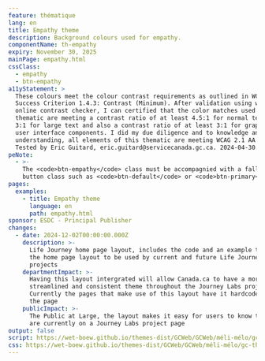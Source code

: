 ```yaml
---
feature: thématique
lang: en
title: Empathy theme
description: Background colours used for empathy.
componentName: th-empathy
expiry: November 30, 2025
mainPage: empathy.html
cssClass:
  - empathy
  - btn-empathy
a11yStatement: >
  These colours meet the colour contrast requirements as outlined in WCAG 2.1 AA
  Success Criterion 1.4.3: Contrast (Minimum). After validation using webaim
  online contrast checker, I can certified that the color matches used in this
  thematic are meeting a contrast ratio of at least 4.5:1 for normal text and
  3:1 for large text and also a contrast ratio of at least 3:1 for graphics and
  user interface components. I did my due diligence and to knowledge and from my
  understanding, all elements of this thematic are meeting WCAG 2.1 AA standrds.
  Tested by Eric Guitard, eric.guitard@servicecanada.gc.ca. 2024-04-30.
peNote:
  - >-
    The <code>btn-empathy</code> class must be accompagnied with a fall back
    button class such as <code>btn-default</code> or <code>btn-primary</code>.
pages:
  examples:
    - title: Empathy theme
      language: en
      path: empathy.html
sponsor: ESDC - Principal Publisher
changes:
  - date: 2024-12-02T00:00:00.000Z
    description: >-
      Life Journey home page layout, includes the code and an example to enable
      the home page layout to be used by current and future Life Journey
      projects
    departmentImpact: >-
      Having this layout intergrated will allow Canada.ca to have a more
      streamlined and consistent theme throughout the Journey Labs projects.
      Currently the pages that make use of this layout have it hardcoded into
      the page
    publicImpact: >-
      The Public at Large, the layout makes it easy for users to know that they
      are currently on a Journey Labs project page
output: false
script: https://wet-boew.github.io/themes-dist/GCWeb/GCWeb/méli-mélo/gc-thématique.js
css: https://wet-boew.github.io/themes-dist/GCWeb/GCWeb/méli-mélo/gc-thématique.css
---
```


